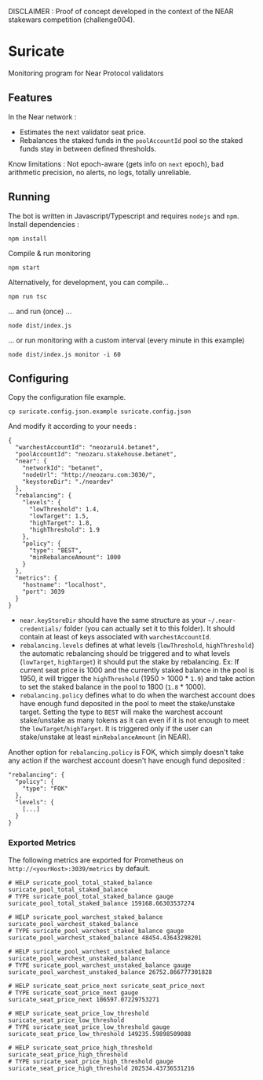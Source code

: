 DISCLAIMER : Proof of concept developed in the context of the NEAR stakewars competition (challenge004).

# Suricate

Monitoring program for Near Protocol validators

## Features
In the Near network :
- Estimates the next validator seat price.
- Rebalances the staked funds in the `poolAccountId` pool so the staked funds stay in between defined thresholds.

Know limitations : Not epoch-aware (gets info on `next` epoch), bad arithmetic precision, no alerts, no logs, totally unreliable.

## Running
The bot is written in Javascript/Typescript and requires `nodejs` and `npm`.
Install dependencies :
```
npm install
```
Compile & run monitoring
```
npm start
```

Alternatively, for development, you can compile...
```
npm run tsc
```
... and run (once) ...
```
node dist/index.js
```
... or run monitoring with a custom interval (every minute in this example)
```
node dist/index.js monitor -i 60
```

## Configuring
Copy the configuration file example.
```
cp suricate.config.json.example suricate.config.json
```
And modify it according to your needs :
```
{
  "warchestAccountId": "neozaru14.betanet",
  "poolAccountId": "neozaru.stakehouse.betanet",
  "near": {
    "networkId": "betanet",
    "nodeUrl": "http://neozaru.com:3030/",
    "keystoreDir": "./neardev"
  },
  "rebalancing": {
    "levels": {
      "lowThreshold": 1.4,
      "lowTarget": 1.5,
      "highTarget": 1.8,
      "highThreshold": 1.9
    },
    "policy": {
      "type": "BEST",
      "minRebalanceAmount": 1000
    }
  },
  "metrics": {
    "hostname": "localhost",
    "port": 3039
  }
}
```
- `near.keyStoreDir` should have the same structure as your `~/.near-credentials/` folder (you can actually set it to this folder). It should contain at least of keys associated with `warchestAccountId`.
- `rebalancing.levels` defines at what levels (`lowThreshold`, `highThreshold`) the automatic rebalancing should be triggered and to what levels (`lowTarget`, `highTarget`) it should put the stake by rebalancing.
Ex: If current seat price is 1000 and the currently staked balance in the pool is 1950, it will trigger the `highThreshold` (1950 > 1000 * `1.9`) and take action to set the staked balance in the pool to 1800 (`1.8` * 1000).
- `rebalancing.policy` defines what to do when the warchest account does have enough fund deposited in the pool to meet the stake/unstake target. Setting the type to `BEST` will make the warchest account stake/unstake as many tokens as it can even if it is not enough to meet the `lowTarget`/`highTarget`. It is triggered only if the user can stake/unstake at least `minRebalanceAmount` (in NEAR).

Another option for `rebalancing.policy` is FOK, which simply doesn't take any action if the warchest account doesn't have enough fund deposited :
```
"rebalancing": {
  "policy": {
    "type": "FOK"
  },
  "levels": {
    [...]
  }
}
```



### Exported Metrics

The following metrics are exported for Prometheus on `http://<yourHost>:3039/metrics` by default.
```
# HELP suricate_pool_total_staked_balance suricate_pool_total_staked_balance
# TYPE suricate_pool_total_staked_balance gauge
suricate_pool_total_staked_balance 159168.66303537274

# HELP suricate_pool_warchest_staked_balance suricate_pool_warchest_staked_balance
# TYPE suricate_pool_warchest_staked_balance gauge
suricate_pool_warchest_staked_balance 48454.43643298201

# HELP suricate_pool_warchest_unstaked_balance suricate_pool_warchest_unstaked_balance
# TYPE suricate_pool_warchest_unstaked_balance gauge
suricate_pool_warchest_unstaked_balance 26752.866777301828

# HELP suricate_seat_price_next suricate_seat_price_next
# TYPE suricate_seat_price_next gauge
suricate_seat_price_next 106597.07229753271

# HELP suricate_seat_price_low_threshold suricate_seat_price_low_threshold
# TYPE suricate_seat_price_low_threshold gauge
suricate_seat_price_low_threshold 149235.59898509088

# HELP suricate_seat_price_high_threshold suricate_seat_price_high_threshold
# TYPE suricate_seat_price_high_threshold gauge
suricate_seat_price_high_threshold 202534.43736531216
```
